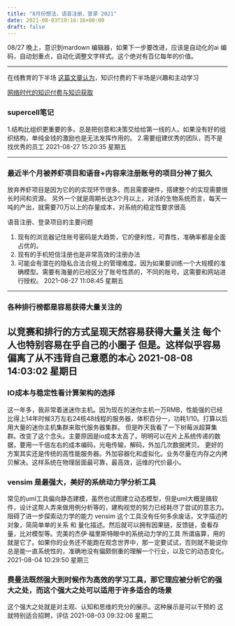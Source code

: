 ```yaml
---
title: "8月份想法，语音注册，登录 2021"
date: 2021-08-03T19:16:16+08:00
draft: false
---
```


08/27 晚上，意识到mardown 编辑器，如果下一步要改进，应该是自动化的ai 编码，自动划重点，自动化调整文字样式。这个绝对有百亿每年的价值。

---
在线教育的下半场
[这篇文章认为](http://www.woshipm.com/it/992616.html "这篇文章认为")，知识付费的下半场是兴趣和主动学习

[网络时代的知识付费与知识获取](http://www.tsyzm.com/fileup/1004-2229/NEWS/20190803181214.pdf "网络时代的知识付费与知识获取")
### supercell笔记
1.结构比组织更重要的多。总是把创意和决策交给给第一线的人。如果没有好的组织结构，单纯金钱的激励也是无法发挥作用的。
2.需要组建优秀的团队，而不是找优秀的员工
2021-08-27 15:20:35 星期五


---
### 最近半个月被养虾项目和语音+内容来注册账号的项目分神了挺久
放弃养虾项目是因为它的的实现环节很多。而且需要硬件，搭建整个的实现需要很长时间和资源。
另外一个就是周期长达3个月以上，对活的生物系统而言，每天一吨的产出，就需要70万以上的存量成本，对系统的稳定性要求很高

语音注册、登录项目的主要问题
1. 现有的浏览器记住账号密码是大趋势，它的便利性，可靠性，准确率都是全面占优的。
2. 现有的手机短信注册也是非常高效的注册办法
3. 可能会有潜在的隐私合法合规上的管理难度。因为如果要训练一个大规模的准确模型。需要有海量的已经区分了账号性质的，不同的账号。这需要和网站进行授权。
2021-08-27 11:08:45 星期五
---
### 各种排行榜都是容易获得大量关注的
以竞赛和排行的方式呈现天然容易获得大量关注
每个人也特别容易在乎自己的小圈子
但是。这样似乎容易偏离了从不违背自己意愿的本心
2021-08-08 14:03:02 星期日
---

### IO成本与稳定性看计算架构的选择
这一年多，我非常着迷迷你主机。因为现在的迷你主机一万RMB，性能强的已经比得上14年时候3万左右24核48线程的服务器，体积百分一，功耗1/10。打算以后用大量的迷你主机集群来取代服务器集群。
但是昨天我看了一下树莓派超算集群。改变了这个念头。主要原因是io成本太高了。明明可以在片上系统传递的数据，要用一千倍左右的成本编码，光电传输，解码，外加几次数据拷贝。
更好的方案其实还是传统的高性能服务器。外加容器化和虚拟化。业务尽量在内存之内拷贝解决。这样系统在物理层面最可靠，最高效，运维的代价最小。

### vensim 是最强大，美好的系统动力学分析工具
常见的uml工具偏向静态建模，虽然也试图建立动态模型，但是uml大概是搞软件，设计这帮人弄来做用例分析等的，建构视觉的努力已经耗尽了尝试的意志力。阻碍了进一步探索动力学的能力
vensim 这个工具没有任何多余废话，文字描述的对象，简简单单的关系 和 量化描述。然后就可以拥有因果链，反馈链，查看存量，比对模型等。完美的杰伊·福里斯特眼中的系统动力学的工具
所谓庙算，用的就是它了。如果你的业务还不能跑在观念世界中，那一定要试试，否则就不能说你总是能一直系统性的，准确地没有偏颇侧重的理解一个行业，以及它的动态变化。
2021-08-04 10:29:50 星期三

### 费曼法既然强大到时候作为高效的学习工具，那它理应被分析它的强大之处，而这个强大之处可以适用于许多适合的场景
这个强大之处就是对主观、认知和思维的充分的展示。这种展示是可以干预的
这就特别适合招聘，评估
2021-08-03 09:32:06 星期二
